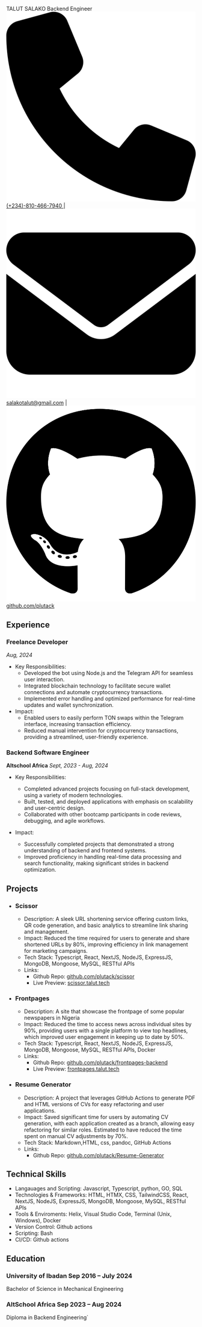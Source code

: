<link rel="stylesheet"  href="./style.css">

<span class="intro">TALUT SALAKO</span>
<span class="intro">Backend Engineer</span>
[![Phone](./assets/phone-solid.svg) (+234)-810-466-7940 ](tel:+2348104667940) | 
[![Mail](./assets/envelope-solid.svg) salakotalut@gmail.com](mailto:salakotalut@gmail.com) | 
<a href="https://github.com/plutack" target="_blank">
  <img src="./assets/github.svg" alt="GitHub" /> github.com/plutack
</a>
</span>


## Experience

### Freelance Developer
*Aug, 2024*
- Key Responsibilities:
    - Developed the bot using Node.js and the Telegram API for seamless user interaction.
    - Integrated blockchain technology to facilitate secure wallet connections and automate cryptocurrency transactions.
    - Implemented error handling and optimized performance for real-time updates and wallet synchronization.
- Impact:
    - Enabled users to easily perform TON swaps within the Telegram interface, increasing transaction efficiency.
    - Reduced manual intervention for cryptocurrency transactions, providing a streamlined, user-friendly experience.


### Backend Software Engineer
**Altschool Africa**
*Sept, 2023 - Aug, 2024*
- Key Responsibilities:
    - Completed advanced projects focusing on full-stack development, using a variety of modern technologies.
    - Built, tested, and deployed applications with emphasis on scalability and user-centric design.
    - Collaborated with other bootcamp participants in code reviews, debugging, and agile workflows.

- Impact:
    - Successfully completed projects that demonstrated a strong understanding of backend and frontend systems.
    - Improved proficiency in handling real-time data processing and search functionality, making significant strides in backend optimization.
    
## Projects

- ### Scissor  
    - Description: A sleek URL shortening service offering custom links, QR code generation, and basic analytics to streamline link sharing and management.
    - Impact: Reduced the time required for users to generate and share shortened URLs by 80%, improving efficiency in link management for marketing campaigns.
    - Tech Stack: Typescript, React, NextJS, NodeJS, ExpressJS, MongoDB, Mongoose, MySQL, RESTful APIs
    - Links:
        - Github Repo: [github.com/plutack/scissor](https://github.com/plutack/scissor)
        - Live Preview: [scissor.talut.tech](https://scissor.talut.tech)

- ### Frontpages  
    - Description: A site that showcase the frontpage of some popular newspapers in Nigeria
    - Impact: Reduced the time to access news across individual sites by 90%, providing users with a single platform to view top headlines, which improved user engagement in keeping up to date by 50%.
    - Tech Stack: Typescript, React, NextJS, NodeJS, ExpressJS, MongoDB, Mongoose, MySQL, RESTful APIs, Docker
    - Links:
        - Github Repo: [github.com/plutack/frontpages-backend](https://github.com/plutack/frontpages-backend)
        - Live Preview: [frontpages.talut.tech](https://frontpages.talut.tech)

- ### Resume Generator  
    - Description: A project that leverages GitHub Actions to generate PDF and HTML versions of CVs for easy refactoring and user applications.
    - Impact: Saved significant time for users by automating CV generation, with each application created as a branch, allowing easy refactoring for similar roles. Estimated to have reduced the time spent on manual CV adjustments by 70%.
    - Tech Stack: Markdown,HTML, css, pandoc, GitHub Actions
    - Links:
        - Github Repo: [github.com/plutack/Resume-Generator](https://github.com/plutack/Resume-Generator)

## Technical Skills
- Langauages and Scripting: Javascript, Typescript, python, GO, SQL
- Technologies & Frameworks: HTML, HTMX, CSS, TailwindCSS, React, NextJS, NodeJS, ExpressJS, MongoDB, Mongoose, MySQL, RESTful APIs
- Tools & Enviroments: Helix, Visual Studio Code, Terminal (Unix, Windows), Docker
- Version Control: Github actions
- Scripting: Bash
- CI/CD: Github actions

## Education
### University of Ibadan  <span class="time">Sep 2016 – July 2024</span>
Bachelor of Science in Mechanical Engineering


### AltSchool Africa  <span class="time">Sep 2023 – Aug 2024</span>
Diploma in Backend Engineering`
